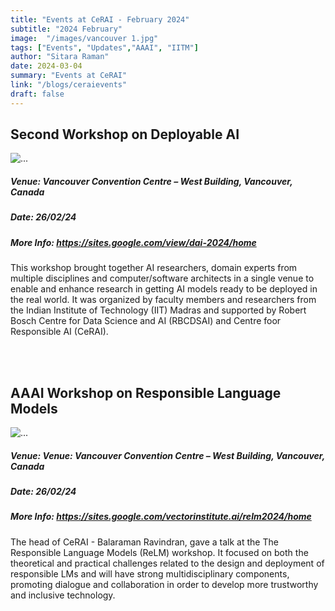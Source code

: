 ```yaml
---
title: "Events at CeRAI - February 2024"
subtitle: "2024 February" 
image:  "/images/vancouver 1.jpg"
tags: ["Events", "Updates","AAAI", "IITM"]
author: "Sitara Raman"
date: 2024-03-04
summary: "Events at CeRAI"
link: "/blogs/ceraievents"
draft: false
---
```


<div class="container mt-5">
        <div class="text-center">
            <h2>Second Workshop on Deployable AI</h2>
        </div>
        <div class="card mb-3">
            <img src="/images/deployable ai.jpg" class="card-img-top" alt="...">
            <div class="card-body">
                <h5 class="card-title">Venue: Vancouver Convention Centre – West Building, Vancouver, Canada</h5>
                <h5 class="card-title">Date: 26/02/24</h5>
                <h5 class="card-title">More Info: <a href="https://sites.google.com/view/dai-2024/home">https://sites.google.com/view/dai-2024/home</a></h5>
                <p class="card-text"> This workshop brought together AI researchers, domain experts from multiple disciplines and computer/software architects in a single venue to enable and enhance research in getting AI models ready to be deployed in the real world. It was organized by faculty members and researchers from the Indian Institute of Technology (IIT) Madras and supported by Robert Bosch Centre for Data Science and AI (RBCDSAI) and Centre foor Responsible AI (CeRAI).</p>
            </div>
        </div>
        <br></br>

<div class="text-center">
            <h2>AAAI Workshop on 
Responsible Language Models </h2>
        </div>
        <div class="card mb-3">
            <img src="/images/responsible language models.jpg" alt="...">
            <div class="card-body">
                <h5 class="card-title">Venue: Venue: Vancouver Convention Centre – West Building, Vancouver, Canada</h5>
                <h5 class="card-title">Date: 26/02/24</h5>
                <h5 class="card-title">More Info: <a href="https://sites.google.com/vectorinstitute.ai/relm2024/home">https://sites.google.com/vectorinstitute.ai/relm2024/home</a></h5>
                <p class="card-text">The head of CeRAI - Balaraman Ravindran, gave a talk at the The Responsible Language Models (ReLM) workshop. It focused on both the theoretical and practical challenges related to the design and deployment of responsible LMs and will have strong multidisciplinary components, promoting dialogue and collaboration in order to develop more trustworthy and inclusive technology.</p>
            </div>
        </div>